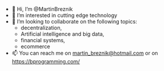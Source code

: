 - 👋 Hi, I’m @MartinBreznik
- 👀 I’m interested in cutting edge technology
- 💞️ I’m looking to collaborate on the following topics:
  -  decentralization,
  -  Artificial intelligence and big data,
  -  financial systems,
  -  ecommerce
- 📫 You can reach me on martin_breznik@hotmail.com or on https://bprogramming.com/
